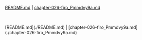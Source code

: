 [README.md](./README.md) | [chapter-026-firo_Pmmdvy9a.md](./chapter-026-firo_Pmmdvy9a.md) <br/>

<br/>
<br/>
[README.md](./README.md) | [chapter-026-firo_Pmmdvy9a.md](./chapter-026-firo_Pmmdvy9a.md) <br/>

